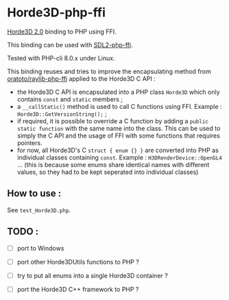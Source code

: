 # Horde3D-php-ffi
[Horde3D 2.0](http://www.horde3d.org/) binding to PHP using FFI.

This binding can be used with [SDL2-php-ffi]( https://github.com/SuperUserNameMan/SDL2-php-ffi ).

Tested with PHP-cli 8.0.x under Linux.

This binding reuses and tries to improve the encapsulating method from [oratoto/raylib-php-ffi](https://github.com/oraoto/raylib-php-ffi) applied to the Horde3D C API :

- the Horde3D C API is encapsulated into a PHP class `Horde3D` which only contains `const` and `static` members ;
- a `__callStatic()` method is used to call C functions using FFI. Example : `` Horde3D::GetVersionString(); `` ;
- if required, it is possible to override a C function by adding a ` public static function ` with the same name into the class. This can be used to simply the C API and the usage of FFI with some functions that requires pointers.
- for now, all Horde3D's C `struct { enum {} }` are converted into PHP as individual classes containing `const`. Example : ` H3DRenderDevice::OpenGL4 ` ... (this is because some enums share identical names with different values, so they had to be kept seperated into individual classes)


## How to use :

See ` test_Horde3D.php `.

## TODO :

- [ ] port to Windows
- [ ] port other Horde3DUtils functions to PHP ?
- [ ] try to put all enums into a single Horde3D container ?
- [ ] port the Horde3D C++ framework to PHP ?


